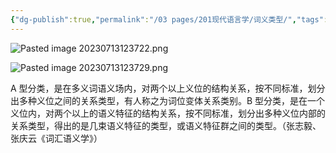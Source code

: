 ```yaml
---
{"dg-publish":true,"permalink":"/03 pages/201现代语言学/词义类型/","tags":["语言学"],"created":"2024-11-30T21:03:05.724+08:00","updated":"2025-03-02T15:02:29.034+08:00"}
---
```


![Pasted image 20230713123722.png](/img/user/09%20settings/Z%20attachment/Pasted%20image%2020230713123722.png)

![Pasted image 20230713123729.png](/img/user/09%20settings/Z%20attachment/Pasted%20image%2020230713123729.png)

A 型分类，是在多义词语义场内，对两个以上义位的结构关系，按不同标准，划分出多种义位之间的关系类型，有人称之为词位变体关系类别。B 型分类，是在一个义位内，对两个以上的语义特征的结构关系，按不同标准，划分出多种义位内部的关系类型，得出的是几束语义特征的类型，或语义特征群之间的类型。（张志毅、张庆云《词汇语义学》）
